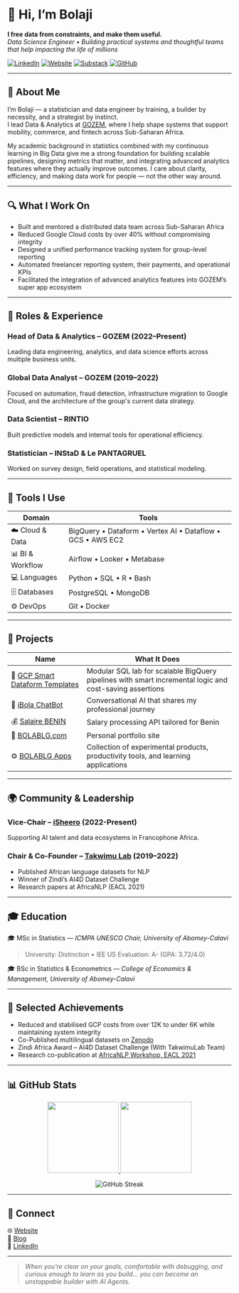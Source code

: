 # 👋 Hi, I’m **Bolaji**

**I free data from constraints, and make them useful.**  
_Data Science Engineer • Building practical systems and thoughtful teams that help impacting the life of millions_

[![LinkedIn](https://img.shields.io/badge/LinkedIn-Bolaji-blue?style=flat-square&logo=linkedin)](https://linkedin.com/in/bolablg)  [![Website](https://img.shields.io/badge/Website-bolablg.com-0A66C2?style=flat-square&logo=google-chrome&logoColor=white)](https://bolablg.com)  [![Substack](https://img.shields.io/badge/Blog-blog.bolablg.com-orange?style=flat-square&logo=substack)](https://blog.bolablg.com)  [![GitHub](https://img.shields.io/badge/GitHub-bolablg-black?style=flat-square&logo=github)](https://github.com/bolablg)

---

## 🧭 About Me

I’m Bolaji — a statistician and data engineer by training, a builder by necessity, and a strategist by instinct.  
I lead Data & Analytics at [GOZEM](https://gozem.com), where I help shape systems that support mobility, commerce, and fintech across Sub-Saharan Africa.

My academic background in statistics combined with my continuous learning in Big Data give me a strong foundation for building scalable pipelines, designing metrics that matter, and integrating advanced analytics features where they actually improve outcomes. I care about clarity, efficiency, and making data work for people — not the other way around.

---

## 🔍 What I Work On

- Built and mentored a distributed data team across Sub-Saharan Africa  
- Reduced Google Cloud costs by over 40% without compromising integrity  
- Designed a unified performance tracking system for group-level reporting  
- Automated freelancer reporting system, their payments, and operational KPIs  
- Facilitated the integration of advanced analytics features into GOZEM’s super app ecosystem  

---

## 💼 Roles & Experience

### **Head of Data & Analytics – GOZEM** (2022–Present)  
Leading data engineering, analytics, and data science efforts across multiple business units.

### **Global Data Analyst – GOZEM** (2019–2022)  
Focused on automation, fraud detection, infrastructure migration to Google Cloud, and the architecture of the group's current data strategy.

### **Data Scientist – RINTIO**  
Built predictive models and internal tools for operational efficiency.

### **Statistician – INStaD & Le PANTAGRUEL**  
Worked on survey design, field operations, and statistical modeling.

---

## 🧰 Tools I Use

| Domain | Tools |
|--------|-------|
| ☁️ Cloud & Data | BigQuery • Dataform • Vertex AI • Dataflow • GCS • AWS EC2 |
| 📊 BI & Workflow | Airflow • Looker • Metabase |
| 💻 Languages | Python • SQL • R • Bash |
| 🗄️ Databases | PostgreSQL • MongoDB |
| ⚙️ DevOps | Git • Docker |

---

## 🧪 Projects

| Name | What It Does |
|------|--------------|
| 🧪 [GCP Smart Dataform Templates](https://github.com/bolablg/gcp-dataform-modeling-lab) | Modular SQL lab for scalable BigQuery pipelines with smart incremental logic and cost-saving assertions |
| 🧠 [iBola ChatBot](https://github.com/bolablg/iBola-ChatBot) | Conversational AI that shares my professional journey |
| 💰 [Salaire BENIN](https://github.com/bolablg/Traitement-de-salaire-BJ) | Salary processing API tailored for Benin |
| 💼 [BOLABLG.com](https://github.com/bolablg/my_portfolio) | Personal portfolio site |
| ⚙️ [BOLABLG Apps](https://github.com/bolablg/app_bolablg) | Collection of experimental products, productivity tools, and learning applications |

---

## 🌍 Community & Leadership

### **Vice-Chair – [iSheero](https://isheero.com) (2022-Present)**  
Supporting AI talent and data ecosystems in Francophone Africa.

### **Chair & Co-Founder – [Takwimu Lab](https://github.com/Takwimu-Lab) (2019–2022)**  
- Published African language datasets for NLP  
- Winner of Zindi’s AI4D Dataset Challenge  
- Research papers at AfricaNLP (EACL 2021)

---

## 🎓 Education

🎓 MSc in Statistics — *ICMPA UNESCO Chair, University of Abomey-Calavi*  
> University: Distinction • IEE US Evaluation: A- (GPA: 3.72/4.0)

🎓 BSc in Statistics & Econometrics — *College of Economics & Management, University of Abomey-Calavi*

---

## 🏁 Selected Achievements

- Reduced and stabilised GCP costs from over 12K to under 6K while maintaining system integrity  
- Co-Published multilingual datasets on [Zenodo](https://zenodo.org/record/4266935)  
- Zindi Africa Award – AI4D Dataset Challenge (With TakwimuLab Team) 
- Research co-publication at [AfricaNLP Workshop, EACL 2021](https://arxiv.org/abs/2104.02516)

---

## 📊 GitHub Stats

<p align="center">
  <a href="https://github.com/bolablg">
    <img height="160em" src="https://github-readme-stats.vercel.app/api?username=bolablg&show_icons=true&theme=tokyonight&count_private=true&hide_border=true" />
    <img height="160em" src="https://github-readme-stats.vercel.app/api/top-langs/?username=bolablg&layout=compact&theme=tokyonight&hide_border=true" />
  </a>
</p>

<p align="center">
  <img src="https://streak-stats.demolab.com?user=bolablg&theme=tokyonight&hide_border=true" alt="GitHub Streak" />
</p>

---

## 🤝 Connect

🌐 [Website](https://bolablg.com)  
📰 [Blog](https://blog.bolablg.com)  
💼 [LinkedIn](https://linkedin.com/in/bolablg)

---

> _When you’re clear on your goals, comfortable with debugging, and curious enough to learn as you build… you can become an unstoppable builder with AI Agents._

